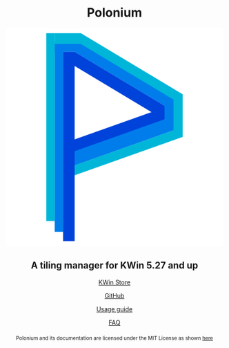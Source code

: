 <div align="center">

# Polonium

![icon](logo.svg)

## A tiling manager for KWin 5.27 and up

[KWin Store](https://store.kde.org/p/2042756)

[GitHub](https://github.com/zeroxoneafour/polonium)

[Usage guide](usage.md)

[FAQ](faq.md)

</div>

<div align="center"><sub>
Polonium and its documentation are licensed under the MIT License as shown <a href="https://github.com/zeroxoneafour/polonium/blob/master/license.txt">here</a>
</sub></div>
